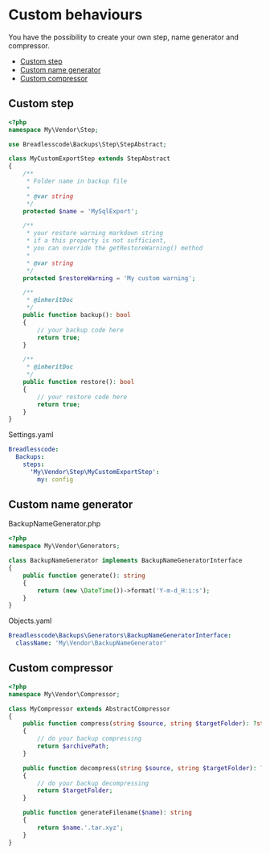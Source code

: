 # Custom behaviours

You have the possibility to create your own step, name generator and compressor.

- [Custom step](#custom-step)
- [Custom name generator](#custom-name-generator)
- [Custom compressor](#custom-compressor)

## Custom step

```php
<?php
namespace My\Vendor\Step;

use Breadlesscode\Backups\Step\StepAbstract;

class MyCustomExportStep extends StepAbstract
{
    /**
     * Folder name in backup file
     *
     * @var string
     */
    protected $name = 'MySqlExport';

    /**
     * your restore warning markdown string
     * if a this property is not sufficient,
     * you can override the getRestoreWarning() method
     * 
     * @var string 
     */
    protected $restoreWarning = 'My custom warning';

    /**
     * @inheritDoc
     */
    public function backup(): bool
    {
        // your backup code here
        return true;
    }

    /**
     * @inheritDoc
     */
    public function restore(): bool
    {
        // your restore code here
        return true;
    }
}
```

Settings.yaml
```yaml
Breadlesscode:
  Backups:
    steps:
      'My\Vendor\Step\MyCustomExportStep':
        my: config
```

## Custom name generator
BackupNameGenerator.php
```php
<?php
namespace My\Vendor\Generators;

class BackupNameGenerator implements BackupNameGeneratorInterface
{
    public function generate(): string
    {
        return (new \DateTime())->format('Y-m-d_H:i:s');
    }
}
```

Objects.yaml
```yaml
Breadlesscode\Backups\Generators\BackupNameGeneratorInterface:
  className: 'My\Vendor\BackupNameGenerator'
```

## Custom compressor

```php
<?php
namespace My\Vendor\Compressor;

class MyCompressor extends AbstractCompressor
{
    public function compress(string $source, string $targetFolder): ?string
    {
        // do your backup compressing
        return $archivePath;
    }

    public function decompress(string $source, string $targetFolder): ?string
    {
        // do your backup decompressing
        return $targetFolder;
    }

    public function generateFilename($name): string
    {
        return $name.'.tar.xyz';
    }
}
```
